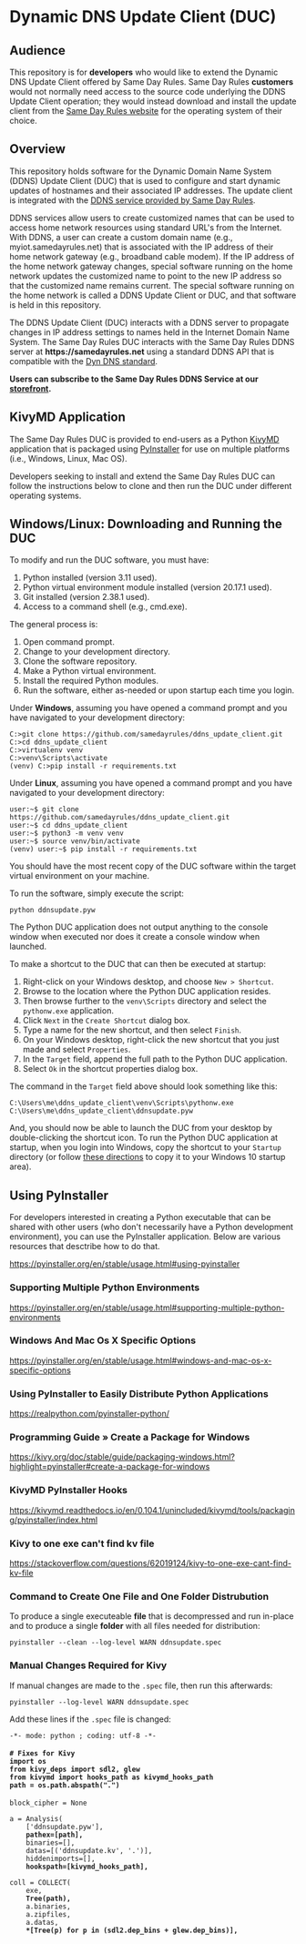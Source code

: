 # Dynamic DNS Update Client (DUC)

## Audience

This repository is for **developers** who would like to extend the Dynamic DNS Update Client offered by Same Day Rules. Same Day Rules **customers** would not normally need access to the source code underlying the DDNS Update Client operation; they would instead download and install the update client from the [Same Day Rules website](https://samedayrules.com/) for the operating system of their choice.

## Overview

This repository holds software for the Dynamic Domain Name System (DDNS) Update Client (DUC) that is used to configure and start dynamic updates of hostnames and their associated IP addresses. The update client is integrated with the [DDNS service provided by Same Day Rules](https://samedayrules.com/using-a-dynamic-domain-name-system-ddns-service/).

DDNS services allow users to create customized names that can be used to access home network resources using standard URL's from the Internet. With DDNS, a user can create a custom domain name (e.g., myiot.samedayrules.net) that is associated with the IP address of their home network gateway (e.g., broadband cable modem). If the IP address of the home network gateway changes, special software running on the home network updates the customized name to point to the new IP address so that the customized name remains current. The special software running on the home network is called a DDNS Update Client or DUC, and that software is held in this repository.

The DDNS Update Client (DUC) interacts with a DDNS server to propagate changes in IP address settings to names held in the Internet Domain Name System. The Same Day Rules DUC interacts with the Same Day Rules DDNS server at **ht<span>tps://</span>samedayrules.net** using a standard DDNS API that is compatible with the [Dyn DNS standard](https://help.dyn.com/remote-access-api/).

**Users can subscribe to the Same Day Rules DDNS Service at our [storefront](https://samedayrules.com/product/dynamic-domain-name-service/).**

## KivyMD Application

The Same Day Rules DUC is provided to end-users as a Python [KivyMD](https://kivymd.readthedocs.io/en/1.1.1/) application that is packaged using [PyInstaller](https://pyinstaller.org/en/stable/) for use on multiple platforms (i.e., Windows, Linux, Mac OS).

Developers seeking to install and extend the Same Day Rules DUC can follow the instructions below to clone and then run the DUC under different operating systems.

## Windows/Linux: Downloading and Running the DUC

To modify and run the DUC software, you must have:

1. Python installed (version 3.11 used).
2. Python virtual environment module installed (version 20.17.1 used).
3. Git installed (version 2.38.1 used).
4. Access to a command shell (e.g., cmd.exe).

The general process is:

1. Open command prompt.
2. Change to your development directory.
3. Clone the software repository.
4. Make a Python virtual environment.
5. Install the required Python modules.
6. Run the software, either as-needed or upon startup each time you login.

Under **Windows**, assuming you have opened a command prompt and you have navigated to your development directory:

`C:>git clone https://github.com/samedayrules/ddns_update_client.git`<br>
`C:>cd ddns_update_client`<br>
`C:>virtualenv venv`<br>
`C:>venv\Scripts\activate`<br>
`(venv) C:>pip install -r requirements.txt`

Under **Linux**, assuming you have opened a command prompt and you have navigated to your development directory:

`user:~$ git clone https://github.com/samedayrules/ddns_update_client.git`<br>
`user:~$ cd ddns_update_client`<br>
`user:~$ python3 -m venv venv`<br>
`user:~$ source venv/bin/activate`<br>
`(venv) user:~$ pip install -r requirements.txt`

You should have the most recent copy of the DUC software within the target virtual environment on your machine.

To run the software, simply execute the script:

`python ddnsupdate.pyw`

The Python DUC application does not output anything to the console window when executed nor does it create a console window when launched.

To make a shortcut to the DUC that can then be executed at startup:

1. Right-click on your Windows desktop, and choose `New > Shortcut`.
2. Browse to the location where the Python DUC application resides.
3. Then browse further to the `venv\Scripts` directory and select the `pythonw.exe` application.
4. Click `Next` in the `Create Shortcut` dialog box.
5. Type a name for the new shortcut, and then select `Finish`.
6. On your Windows desktop, right-click the new shortcut that you just made and select `Properties`.
7. In the `Target` field, append the full path to the Python DUC application.
8. Select `Ok` in the shortcut properties dialog box.

The command in the `Target` field above should look something like this:

`C:\Users\me\ddns_update_client\venv\Scripts\pythonw.exe C:\Users\me\ddns_update_client\ddnsupdate.pyw`

And, you should now be able to launch the DUC from your desktop by double-clicking the shortcut icon. To run the Python DUC application at startup, when you login into Windows, copy the shortcut to your `Startup` directory (or follow [these directions](https://www.dell.com/support/kbdoc/en-us/000124550/how-to-add-app-to-startup-in-windows-10) to copy it to your Windows 10 startup area).

## Using PyInstaller

For developers interested in creating a Python executable that can be shared with other users (who don't necessarily have a Python development environment), you can use the PyInstaller application. Below are various resources that desctribe how to do that.

https://pyinstaller.org/en/stable/usage.html#using-pyinstaller

### Supporting Multiple Python Environments

https://pyinstaller.org/en/stable/usage.html#supporting-multiple-python-environments

### Windows And Mac Os X Specific Options

https://pyinstaller.org/en/stable/usage.html#windows-and-mac-os-x-specific-options

### Using PyInstaller to Easily Distribute Python Applications

https://realpython.com/pyinstaller-python/

### Programming Guide » Create a Package for Windows

https://kivy.org/doc/stable/guide/packaging-windows.html?highlight=pyinstaller#create-a-package-for-windows

### KivyMD PyInstaller Hooks

https://kivymd.readthedocs.io/en/0.104.1/unincluded/kivymd/tools/packaging/pyinstaller/index.html

### Kivy to one exe can't find kv file

https://stackoverflow.com/questions/62019124/kivy-to-one-exe-cant-find-kv-file

### Command to Create One File and One Folder Distrubution

To produce a single executeable **file** that is decompressed and run in-place and to produce a single **folder** with all files needed for distribution:

`pyinstaller --clean --log-level WARN ddnsupdate.spec`

### Manual Changes Required for Kivy

If manual changes are made to the `.spec` file, then run this afterwards:

`pyinstaller --log-level WARN ddnsupdate.spec`

Add these lines if the `.spec` file is changed:

 `-*- mode: python ; coding: utf-8 -*-`<br>
<br>
**`# Fixes for Kivy`<br>**
**`import os`<br>**
**`from kivy_deps import sdl2, glew`<br>**
**`from kivymd import hooks_path as kivymd_hooks_path`<br>**
**`path = os.path.abspath(".")`<br>**
<br>
`block_cipher = None`<br>

`a = Analysis(`<br>
`    ['ddnsupdate.pyw'],`<br>
**`    pathex=[path],`<br>**
`    binaries=[],`<br>
`    datas=[('ddnsupdate.kv', '.')],`<br>
`    hiddenimports=[],`<br>
**`    hookspath=[kivymd_hooks_path],`<br>**

`coll = COLLECT(`<br>
`    exe,`<br>
**`    Tree(path),`<br>**
`    a.binaries,`<br>
`    a.zipfiles,`<br>
`    a.datas,`<br>
**`    *[Tree(p) for p in (sdl2.dep_bins + glew.dep_bins)],`<br>**
